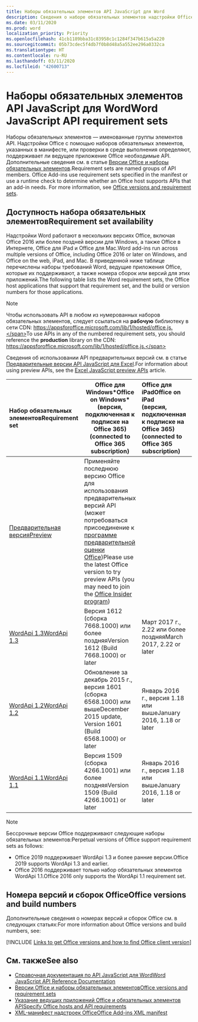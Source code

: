 ```yaml
---
title: Наборы обязательных элементов API JavaScript для Word
description: Сведения о наборе обязательных элементов надстройки Office для сборок Word
ms.date: 03/11/2020
ms.prod: word
localization_priority: Priority
ms.openlocfilehash: 41cb1189bba31c83958c1c1284f347b615a5a220
ms.sourcegitcommit: 05b73cdec5f4db7f0b8d48a5a552ee296a0332ca
ms.translationtype: HT
ms.contentlocale: ru-RU
ms.lasthandoff: 03/11/2020
ms.locfileid: "42600713"
---
```

# <a name="word-javascript-api-requirement-sets"></a><span data-ttu-id="b8d22-103">Наборы обязательных элементов API JavaScript для Word</span><span class="sxs-lookup"><span data-stu-id="b8d22-103">Word JavaScript API requirement sets</span></span>

<span data-ttu-id="b8d22-p101">Наборы обязательных элементов — именованные группы элементов API. Надстройки Office с помощью наборов обязательных элементов, указанных в манифесте, или проверки в среде выполнения определяют, поддерживает ли ведущее приложение Office необходимые API. Дополнительные сведения см. в статье [Версии Office и наборы обязательных элементов](../../develop/office-versions-and-requirement-sets.md).</span><span class="sxs-lookup"><span data-stu-id="b8d22-p101">Requirement sets are named groups of API members. Office Add-ins use requirement sets specified in the manifest or use a runtime check to determine whether an Office host supports APIs that an add-in needs. For more information, see [Office versions and requirement sets](../../develop/office-versions-and-requirement-sets.md).</span></span>

## <a name="requirement-set-availability"></a><span data-ttu-id="b8d22-107">Доступность набора обязательных элементов</span><span class="sxs-lookup"><span data-stu-id="b8d22-107">Requirement set availability</span></span>

<span data-ttu-id="b8d22-108">Надстройки Word работают в нескольких версиях Office, включая Office 2016 или более поздней версии для Windows, а также Office в Интернете, Office для iPad и Office для Mac.</span><span class="sxs-lookup"><span data-stu-id="b8d22-108">Word add-ins run across multiple versions of Office, including Office 2016 or later on Windows, and Office on the web, iPad, and Mac.</span></span> <span data-ttu-id="b8d22-109">В приведенной ниже таблице перечислены наборы требований Word, ведущие приложения Office, которые их поддерживают, а также номера сборок или версий для этих приложений.</span><span class="sxs-lookup"><span data-stu-id="b8d22-109">The following table lists the Word requirement sets, the Office host applications that support that requirement set, and the build or version numbers for those applications.</span></span>

> [!NOTE]
> <span data-ttu-id="b8d22-110">Чтобы использовать API в любом из нумерованных наборов обязательных элементов, следует ссылаться на **рабочую** библиотеку в сети CDN: https://appsforoffice.microsoft.com/lib/1/hosted/office.js.</span><span class="sxs-lookup"><span data-stu-id="b8d22-110">To use APIs in any of the numbered requirement sets, you should reference the **production** library on the CDN: https://appsforoffice.microsoft.com/lib/1/hosted/office.js.</span></span>
>
> <span data-ttu-id="b8d22-111">Сведения об использовании API предварительных версий см. в статье [Предварительные версии API JavaScript для Excel](word-preview-apis.md).</span><span class="sxs-lookup"><span data-stu-id="b8d22-111">For information about using preview APIs, see the [Excel JavaScript preview APIs](word-preview-apis.md) article.</span></span>

|  <span data-ttu-id="b8d22-112">Набор обязательных элементов</span><span class="sxs-lookup"><span data-stu-id="b8d22-112">Requirement set</span></span>  |   <span data-ttu-id="b8d22-113">Office для Windows\*</span><span class="sxs-lookup"><span data-stu-id="b8d22-113">Office on Windows\*</span></span><br><span data-ttu-id="b8d22-114">(версия, подключенная к подписке на Office 365)</span><span class="sxs-lookup"><span data-stu-id="b8d22-114">(connected to Office 365 subscription)</span></span>  |  <span data-ttu-id="b8d22-115">Office для iPad</span><span class="sxs-lookup"><span data-stu-id="b8d22-115">Office on iPad</span></span><br><span data-ttu-id="b8d22-116">(версия, подключенная к подписке на Office 365)</span><span class="sxs-lookup"><span data-stu-id="b8d22-116">(connected to Office 365 subscription)</span></span>  |  <span data-ttu-id="b8d22-117">Office для Mac</span><span class="sxs-lookup"><span data-stu-id="b8d22-117">Office on Mac</span></span><br><span data-ttu-id="b8d22-118">(версия, подключенная к подписке на Office 365)</span><span class="sxs-lookup"><span data-stu-id="b8d22-118">(connected to Office 365 subscription)</span></span>  | <span data-ttu-id="b8d22-119">Office в Интернете</span><span class="sxs-lookup"><span data-stu-id="b8d22-119">Office on the web</span></span>  |
|:-----|-----|:-----|:-----|:-----|
| [<span data-ttu-id="b8d22-120">Предварительная версия</span><span class="sxs-lookup"><span data-stu-id="b8d22-120">Preview</span></span>](word-preview-apis.md) | <span data-ttu-id="b8d22-121">Применяйте последнюю версию Office для использования предварительных версий API (может потребоваться присоединение к [программе предварительной оценки Office](https://products.office.com/office-insider))</span><span class="sxs-lookup"><span data-stu-id="b8d22-121">Please use the latest Office version to try preview APIs (you may need to join the [Office Insider program](https://products.office.com/office-insider))</span></span> |
| [<span data-ttu-id="b8d22-122">WordApi 1.3</span><span class="sxs-lookup"><span data-stu-id="b8d22-122">WordApi 1.3</span></span>](word-api-1-3-requirement-set.md) | <span data-ttu-id="b8d22-123">Версия 1612 (сборка 7668.1000) или более поздняя</span><span class="sxs-lookup"><span data-stu-id="b8d22-123">Version 1612 (Build 7668.1000) or later</span></span>| <span data-ttu-id="b8d22-124">Март 2017 г., 2.22 или более поздняя</span><span class="sxs-lookup"><span data-stu-id="b8d22-124">March 2017, 2.22 or later</span></span> | <span data-ttu-id="b8d22-125">Март 2017 г., 15.32 или более поздняя</span><span class="sxs-lookup"><span data-stu-id="b8d22-125">March 2017, 15.32 or later</span></span>| <span data-ttu-id="b8d22-126">Март 2017 г.</span><span class="sxs-lookup"><span data-stu-id="b8d22-126">March 2017</span></span> |
| [<span data-ttu-id="b8d22-127">WordApi 1.2</span><span class="sxs-lookup"><span data-stu-id="b8d22-127">WordApi 1.2</span></span>](word-api-1-2-requirement-set.md) | <span data-ttu-id="b8d22-128">Обновление за декабрь 2015 г., версия 1601 (сборка 6568.1000) или выше</span><span class="sxs-lookup"><span data-stu-id="b8d22-128">December 2015 update, Version 1601 (Build 6568.1000) or later</span></span> | <span data-ttu-id="b8d22-129">Январь 2016 г., версия 1.18 или выше</span><span class="sxs-lookup"><span data-stu-id="b8d22-129">January 2016, 1.18 or later</span></span> | <span data-ttu-id="b8d22-130">Январь 2016 г., версия 15.19 или выше</span><span class="sxs-lookup"><span data-stu-id="b8d22-130">January 2016, 15.19 or later</span></span>| <span data-ttu-id="b8d22-131">Сентябрь 2016 г.</span><span class="sxs-lookup"><span data-stu-id="b8d22-131">September 2016</span></span> |
| [<span data-ttu-id="b8d22-132">WordApi 1.1</span><span class="sxs-lookup"><span data-stu-id="b8d22-132">WordApi 1.1</span></span>](word-api-1-1-requirement-set.md) | <span data-ttu-id="b8d22-133">Версия 1509 (сборка 4266.1001) или более поздняя</span><span class="sxs-lookup"><span data-stu-id="b8d22-133">Version 1509 (Build 4266.1001) or later</span></span>| <span data-ttu-id="b8d22-134">Январь 2016 г., версия 1.18 или выше</span><span class="sxs-lookup"><span data-stu-id="b8d22-134">January 2016, 1.18 or later</span></span> | <span data-ttu-id="b8d22-135">Январь 2016 г., версия 15.19 или выше</span><span class="sxs-lookup"><span data-stu-id="b8d22-135">January 2016, 15.19 or later</span></span>| <span data-ttu-id="b8d22-136">Сентябрь 2016 г.</span><span class="sxs-lookup"><span data-stu-id="b8d22-136">September 2016</span></span> |

> [!NOTE]
> <span data-ttu-id="b8d22-137">Бессрочные версии Office поддерживают следующие наборы обязательных элементов:</span><span class="sxs-lookup"><span data-stu-id="b8d22-137">Perpetual versions of Office support requirement sets as follows:</span></span>
>
> - <span data-ttu-id="b8d22-138">Office 2019 поддерживает WordApi 1.3 и более ранние версии.</span><span class="sxs-lookup"><span data-stu-id="b8d22-138">Office 2019 supports WordApi 1.3 and earlier.</span></span>
> - <span data-ttu-id="b8d22-139">Office 2016 поддерживает только набор обязательных элементов WordApi 1.1.</span><span class="sxs-lookup"><span data-stu-id="b8d22-139">Office 2016 only supports the WordApi 1.1 requirement set.</span></span>

## <a name="office-versions-and-build-numbers"></a><span data-ttu-id="b8d22-140">Номера версий и сборок Office</span><span class="sxs-lookup"><span data-stu-id="b8d22-140">Office versions and build numbers</span></span>

<span data-ttu-id="b8d22-141">Дополнительные сведения о номерах версий и сборок Office см. в следующих статьях:</span><span class="sxs-lookup"><span data-stu-id="b8d22-141">For more information about Office versions and build numbers, see:</span></span>

[!INCLUDE [Links to get Office versions and how to find Office client version](../../includes/links-get-office-versions-builds.md)]

## <a name="see-also"></a><span data-ttu-id="b8d22-142">См. также</span><span class="sxs-lookup"><span data-stu-id="b8d22-142">See also</span></span>

- [<span data-ttu-id="b8d22-143">Справочная документация по API JavaScript для Word</span><span class="sxs-lookup"><span data-stu-id="b8d22-143">Word JavaScript API Reference Documentation</span></span>](/javascript/api/word)
- [<span data-ttu-id="b8d22-144">Версии Office и наборы обязательных элементов</span><span class="sxs-lookup"><span data-stu-id="b8d22-144">Office versions and requirement sets</span></span>](../../develop/office-versions-and-requirement-sets.md)
- [<span data-ttu-id="b8d22-145">Указание ведущих приложений Office и обязательных элементов API</span><span class="sxs-lookup"><span data-stu-id="b8d22-145">Specify Office hosts and API requirements</span></span>](../../develop/specify-office-hosts-and-api-requirements.md)
- [<span data-ttu-id="b8d22-146">XML-манифест надстроек Office</span><span class="sxs-lookup"><span data-stu-id="b8d22-146">Office Add-ins XML manifest</span></span>](../../develop/add-in-manifests.md)
